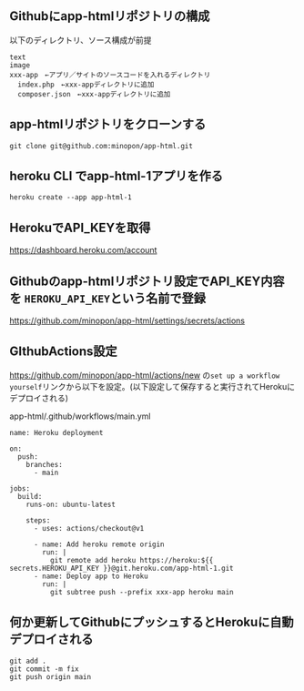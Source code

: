 ## Githubにapp-htmlリポジトリの構成
以下のディレクトリ、ソース構成が前提
```
text
image
xxx-app　←アプリ／サイトのソースコードを入れるディレクトリ
  index.php　←xxx-appディレクトリに追加
  composer.json　←xxx-appディレクトリに追加
```

## app-htmlリポジトリをクローンする
```
git clone git@github.com:minopon/app-html.git
```

## heroku CLI でapp-html-1アプリを作る
```
heroku create --app app-html-1
```

## HerokuでAPI_KEYを取得
https://dashboard.heroku.com/account

## Githubのapp-htmlリポジトリ設定でAPI_KEY内容を `HEROKU_API_KEY`という名前で登録
https://github.com/minopon/app-html/settings/secrets/actions

## GIthubActions設定
https://github.com/minopon/app-html/actions/new
の`set up a workflow yourself`リンクから以下を設定。(以下設定して保存すると実行されてHerokuにデプロイされる)

app-html/.github/workflows/main.yml
```
name: Heroku deployment

on:
  push:
    branches:
      - main

jobs:
  build:
    runs-on: ubuntu-latest

    steps:
      - uses: actions/checkout@v1

      - name: Add heroku remote origin
        run: |
          git remote add heroku https://heroku:${{ secrets.HEROKU_API_KEY }}@git.heroku.com/app-html-1.git
      - name: Deploy app to Heroku
        run: |
          git subtree push --prefix xxx-app heroku main
```

## 何か更新してGithubにプッシュするとHerokuに自動デプロイされる
```
git add .
git commit -m fix
git push origin main
```
